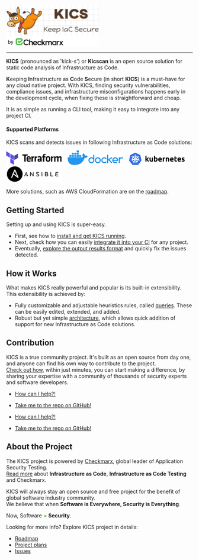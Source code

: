 <img alt="KICS - Keep Infrastructure as Code Secure" src="img/logo-kics-horizontal.png" width="250">  

---

**KICS** (pronounced as 'kick-s') or **Kicscan** is an open source solution for static code analysis of Infrastructure as Code.

**K**eeping **I**nfrastructure as **C**ode **S**ecure (in short **KICS**) is a must-have for any cloud native project. With KICS, finding security vulnerabilities, compliance issues, and infrastructure misconfigurations happens early in the development cycle, when fixing these is straightforward and cheap.

It is as simple as running a CLI tool, making it easy to integrate into any project CI.

#### Supported Platforms

KICS scans and detects issues in following Infrastructure as Code solutions:

<img alt="Terraform" src="img/logo-terraform.svg" width="150">&nbsp;&nbsp;&nbsp;
<img alt="Docker" src="img/logo-docker.png" width="150">&nbsp;&nbsp;&nbsp;
<img alt="Kubernetes" src="img/logo-k8s.png" width="150">&nbsp;&nbsp;&nbsp;
<img alt="Ansible" src="img/logo-ansible.png" width="150">

More solutions, such as AWS CloudFormation are on the [roadmap](roadmap.md).


## Getting Started

Setting up and using KICS is super-easy.

- First, see how to [install and get KICS running](getting-started.md).
- Next, check how you can easily [integrate it into your CI](integrations.md) for any project.
- Eventually, [explore the output results format](results.md) and quickly fix the issues detected.

## How it Works

What makes KICS really powerful and popular is its built-in extensibility. This extensibility is achieved by:

- Fully customizable and adjustable heuristics rules, called [queries](queries.md). These can be easily edited, extended, and added.
- Robust but yet simple [architecture](architecture.md), which allows quick addition of support for new Infrastructure as Code solutions.


## Contribution

KICS is a true community project. It's built as an open source from day one, and anyone can find his own way to contribute to the project.  
[Check out how](CONTRIBUTING.md), within just minutes, you can start making a difference, by sharing your expertise with a community of thousands of security experts and software developers.

- [How can I help?!](CONTRIBUTING.md)
- [Take me to the repo on GitHub!](https://github.com/CheckmarxDev/ice/)

- [How can I help?!](contribution.md)
- [Take me to the repo on GitHub!](https://github.com/CheckmarxDev/ice/)

## About the Project

The KICS project is powered by [Checkmarx](https://www.checkmarx.com/), global leader of Application Security Testing.  
[Read more](about.md) about **Infrastructure as Code**, **Infrastructure as Code Testing** and Checkmarx.

KICS will always stay an open source and free project for the benefit of global software industry community.  
We believe that when **Software is Everywhere, Security is Everything**.  

Now, Software <span style="color: #5FBB46">**=**</span> **Security**.

Looking for more info? Explore KICS project in details:

- [Roadmap](roadmap.md)
- [Project plans](https://github.com/CheckmarxDev/ice/projects)
- [Issues](https://github.com/CheckmarxDev/ice/issues)
